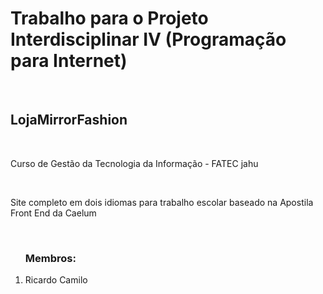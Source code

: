 <!DOCTYPE html>
<html lang="pt-br">
<head>
	<title>README</title>
	<meta charset="utf-8">
	<meta name="viewport" content="width=device-width, initial-scale=1, shrink-to-fit=no">
</head>
<body>


<div>
<h1>Trabalho para o Projeto Interdisciplinar IV (Programação para Internet)</h1>
<br>
<h2 class="bg-dark">LojaMirrorFashion</h2>
<br>
<p> Curso de Gestão da Tecnologia da Informação - FATEC jahu</p>
<br>
<p>Site completo em dois idiomas para trabalho escolar baseado na Apostila Front End da Caelum</p>
<br>
<ol>
<h3>Membros:</h3>
<li>Ricardo Camilo</li>
</ol>
</div>

